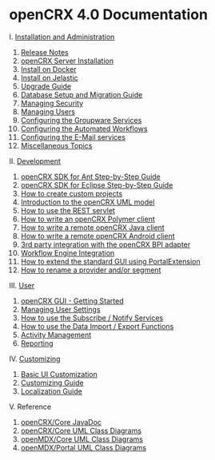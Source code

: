# openCRX 4.0 Documentation #

I. [Installation and Administration](40/Admin/README.md)

1. [Release Notes](http://www.opencrx.org./opencrx/4.0/RELEASE-NOTES-4.0.txt)
1. [openCRX Server Installation](40/Admin/InstallerServer.md)
1. [Install on Docker](40/Admin/InstallOnDocker.md)
1. [Install on Jelastic](40/Admin/InstallOnJelastic.md)
1. [Upgrade Guide](40/Admin/HowToUpgrade.md)
1. [Database Setup and Migration Guide](40/Admin/DatabaseMigration.md)
1. [Managing Security](40/Admin/ManagingSecurity.md)
1. [Managing Users](40/Admin/ManagingUsers.md)
1. [Configuring the Groupware Services](40/Admin/GroupwareServices.md)
1. [Configuring the Automated Workflows](40/Admin/AutomatedWorkflows.md)
1. [Configuring the E-Mail services](40/Admin/EMailServices.md)
1. [Miscellaneous Topics](40/Admin/Miscellaneous.md)

II. [Development](40/Sdk/README.md)

1. [openCRX SDK for Ant Step-by-Step Guide](40/Sdk/StepByStepAnt.md)
1. [openCRX SDK for Eclipse Step-by-Step Guide](40/Sdk/StepByStepEclipse.md)
1. [How to create custom projects](40/Sdk/CustomProject.md)
1. [Introduction to the openCRX UML model](40/Sdk/Modeling.md)
1. [How to use the REST servlet](40/Sdk/Rest.md)
1. [How to write an openCRX Polymer client](40/Sdk/PolymerClient.md)
1. [How to write a remote openCRX Java client](40/Sdk/RemoteJavaClient.md)
1. [How to write a remote openCRX Android client](40/Sdk/RemoteAndroidClient.md)
1. [3rd party integration with the openCRX BPI adapter](40/Sdk/BpiAdapter.md)
1. [Workflow Engine Integration](40/Sdk/WFE.md)
1. [How to extend the standard GUI using PortalExtension](40/Sdk/PortalExtension.md)
1. [How to rename a provider and/or segment](40/Sdk/HowToRenameProviderAndSegment.md)

III. [User](40/Users/README.md)

1. [openCRX GUI - Getting Started](http://www.opencrx.org/opencrx/2.13/gui/openCRX_gui.pdf)
1. [Managing User Settings](40/Users/UserSettings.md)
1. [How to use the Subscribe / Notify Services](40/Users/SubscribeNotify.md)
1. [How to use the Data Import / Export Functions](40/Users/DataImportExport.md)
1. [Activity Management](40/Users/Activities.md)
1. [Reporting](40/Users/Reporting.md)

IV. [Customizing](40/Customizing/README.md)

1. [Basic UI Customization](http://www.opencrx.org/opencrx/1.7/BasicCustomization/htmlsingle/openCRX_BasicCustomization.html)
1. [Customizing Guide](http://www.opencrx.org/opencrx/2.13/customizing/openCRX_customizing.html)
1. [Localization Guide](http://www.opencrx.org/opencrx/1.5/languageLocalizationGuide/htmlsingle/openCRX_LanguageLocalization.html)

V. Reference

1. [openCRX/Core JavaDoc](http://www.opencrx.org/opencrx/4.0/java/index.html)
1. [openCRX/Core UML Class Diagrams](http://www.opencrx.org/opencrx/4.0/uml/opencrx-core/index.html)
1. [openMDX/Core UML Class Diagrams](http://www.opencrx.org/opencrx/4.0/uml/openmdx-core/index.html)
1. [openMDX/Portal UML Class Diagrams](http://www.opencrx.org/opencrx/4.0/uml/openmdx-portal/index.html)
